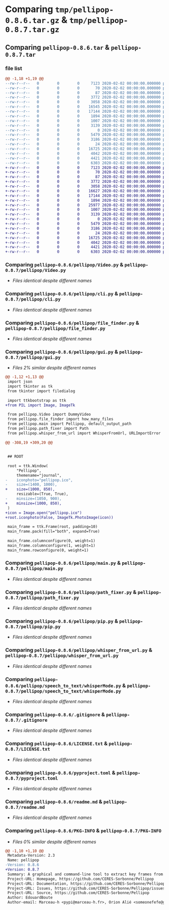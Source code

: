 # Comparing `tmp/pellipop-0.8.6.tar.gz` & `tmp/pellipop-0.8.7.tar.gz`

## Comparing `pellipop-0.8.6.tar` & `pellipop-0.8.7.tar`

### file list

```diff
@@ -1,18 +1,19 @@
--rw-r--r--   0        0        0     7123 2020-02-02 00:00:00.000000 pellipop-0.8.6/pellipop/Video.py
--rw-r--r--   0        0        0       70 2020-02-02 00:00:00.000000 pellipop-0.8.6/pellipop/__about__.py
--rw-r--r--   0        0        0       87 2020-02-02 00:00:00.000000 pellipop-0.8.6/pellipop/__init__.py
--rw-r--r--   0        0        0     3772 2020-02-02 00:00:00.000000 pellipop-0.8.6/pellipop/cli.py
--rw-r--r--   0        0        0     3058 2020-02-02 00:00:00.000000 pellipop-0.8.6/pellipop/file_finder.py
--rw-r--r--   0        0        0    16545 2020-02-02 00:00:00.000000 pellipop-0.8.6/pellipop/gui.py
--rw-r--r--   0        0        0    17144 2020-02-02 00:00:00.000000 pellipop-0.8.6/pellipop/main.py
--rw-r--r--   0        0        0     1894 2020-02-02 00:00:00.000000 pellipop-0.8.6/pellipop/path_fixer.py
--rw-r--r--   0        0        0     1007 2020-02-02 00:00:00.000000 pellipop-0.8.6/pellipop/pip.py
--rw-r--r--   0        0        0     3139 2020-02-02 00:00:00.000000 pellipop-0.8.6/pellipop/whisper_from_url.py
--rw-r--r--   0        0        0        0 2020-02-02 00:00:00.000000 pellipop-0.8.6/pellipop/speech_to_text/__init__.py
--rw-r--r--   0        0        0     5479 2020-02-02 00:00:00.000000 pellipop-0.8.6/pellipop/speech_to_text/whisperMode.py
--rw-r--r--   0        0        0     3186 2020-02-02 00:00:00.000000 pellipop-0.8.6/.gitignore
--rw-r--r--   0        0        0       24 2020-02-02 00:00:00.000000 pellipop-0.8.6/.hgignore
--rw-r--r--   0        0        0    16725 2020-02-02 00:00:00.000000 pellipop-0.8.6/LICENSE.txt
--rw-r--r--   0        0        0     4042 2020-02-02 00:00:00.000000 pellipop-0.8.6/pyproject.toml
--rw-r--r--   0        0        0     4421 2020-02-02 00:00:00.000000 pellipop-0.8.6/readme.md
--rw-r--r--   0        0        0     6303 2020-02-02 00:00:00.000000 pellipop-0.8.6/PKG-INFO
+-rw-r--r--   0        0        0     7123 2020-02-02 00:00:00.000000 pellipop-0.8.7/pellipop/Video.py
+-rw-r--r--   0        0        0       70 2020-02-02 00:00:00.000000 pellipop-0.8.7/pellipop/__about__.py
+-rw-r--r--   0        0        0       87 2020-02-02 00:00:00.000000 pellipop-0.8.7/pellipop/__init__.py
+-rw-r--r--   0        0        0     3772 2020-02-02 00:00:00.000000 pellipop-0.8.7/pellipop/cli.py
+-rw-r--r--   0        0        0     3058 2020-02-02 00:00:00.000000 pellipop-0.8.7/pellipop/file_finder.py
+-rw-r--r--   0        0        0    16627 2020-02-02 00:00:00.000000 pellipop-0.8.7/pellipop/gui.py
+-rw-r--r--   0        0        0    17144 2020-02-02 00:00:00.000000 pellipop-0.8.7/pellipop/main.py
+-rw-r--r--   0        0        0     1894 2020-02-02 00:00:00.000000 pellipop-0.8.7/pellipop/path_fixer.py
+-rw-r--r--   0        0        0    25977 2020-02-02 00:00:00.000000 pellipop-0.8.7/pellipop/pellipop.ico
+-rw-r--r--   0        0        0     1007 2020-02-02 00:00:00.000000 pellipop-0.8.7/pellipop/pip.py
+-rw-r--r--   0        0        0     3139 2020-02-02 00:00:00.000000 pellipop-0.8.7/pellipop/whisper_from_url.py
+-rw-r--r--   0        0        0        0 2020-02-02 00:00:00.000000 pellipop-0.8.7/pellipop/speech_to_text/__init__.py
+-rw-r--r--   0        0        0     5479 2020-02-02 00:00:00.000000 pellipop-0.8.7/pellipop/speech_to_text/whisperMode.py
+-rw-r--r--   0        0        0     3186 2020-02-02 00:00:00.000000 pellipop-0.8.7/.gitignore
+-rw-r--r--   0        0        0       24 2020-02-02 00:00:00.000000 pellipop-0.8.7/.hgignore
+-rw-r--r--   0        0        0    16725 2020-02-02 00:00:00.000000 pellipop-0.8.7/LICENSE.txt
+-rw-r--r--   0        0        0     4042 2020-02-02 00:00:00.000000 pellipop-0.8.7/pyproject.toml
+-rw-r--r--   0        0        0     4421 2020-02-02 00:00:00.000000 pellipop-0.8.7/readme.md
+-rw-r--r--   0        0        0     6303 2020-02-02 00:00:00.000000 pellipop-0.8.7/PKG-INFO
```

### Comparing `pellipop-0.8.6/pellipop/Video.py` & `pellipop-0.8.7/pellipop/Video.py`

 * *Files identical despite different names*

### Comparing `pellipop-0.8.6/pellipop/cli.py` & `pellipop-0.8.7/pellipop/cli.py`

 * *Files identical despite different names*

### Comparing `pellipop-0.8.6/pellipop/file_finder.py` & `pellipop-0.8.7/pellipop/file_finder.py`

 * *Files identical despite different names*

### Comparing `pellipop-0.8.6/pellipop/gui.py` & `pellipop-0.8.7/pellipop/gui.py`

 * *Files 2% similar despite different names*

```diff
@@ -1,12 +1,13 @@
 import json
 import tkinter as tk
 from tkinter import filedialog
 
 import ttkbootstrap as ttk
+from PIL import Image, ImageTk
 
 from pellipop.Video import DummyVideo
 from pellipop.file_finder import how_many_files
 from pellipop.main import Pellipop, default_output_path
 from pellipop.path_fixer import Path
 from pellipop.whisper_from_url import WhisperFromUrl, URLImportError
 
@@ -308,19 +309,20 @@
 
 
 ## ROOT
 
 root = ttk.Window(
     "Pellipop",
     themename="journal",
-    iconphoto="pellipop.ico",
-    size=(1400, 1000),
+    size=(1000, 850),
     resizable=(True, True),
-    minsize=(1050, 900),
+    minsize=(1000, 850),
 )
+icon = Image.open("pellipop.ico")
+root.iconphoto(False, ImageTk.PhotoImage(icon))
 
 main_frame = ttk.Frame(root, padding=10)
 main_frame.pack(fill="both", expand=True)
 
 main_frame.columnconfigure(0, weight=1)
 main_frame.columnconfigure(1, weight=1)
 main_frame.rowconfigure(0, weight=1)
```

### Comparing `pellipop-0.8.6/pellipop/main.py` & `pellipop-0.8.7/pellipop/main.py`

 * *Files identical despite different names*

### Comparing `pellipop-0.8.6/pellipop/path_fixer.py` & `pellipop-0.8.7/pellipop/path_fixer.py`

 * *Files identical despite different names*

### Comparing `pellipop-0.8.6/pellipop/pip.py` & `pellipop-0.8.7/pellipop/pip.py`

 * *Files identical despite different names*

### Comparing `pellipop-0.8.6/pellipop/whisper_from_url.py` & `pellipop-0.8.7/pellipop/whisper_from_url.py`

 * *Files identical despite different names*

### Comparing `pellipop-0.8.6/pellipop/speech_to_text/whisperMode.py` & `pellipop-0.8.7/pellipop/speech_to_text/whisperMode.py`

 * *Files identical despite different names*

### Comparing `pellipop-0.8.6/.gitignore` & `pellipop-0.8.7/.gitignore`

 * *Files identical despite different names*

### Comparing `pellipop-0.8.6/LICENSE.txt` & `pellipop-0.8.7/LICENSE.txt`

 * *Files identical despite different names*

### Comparing `pellipop-0.8.6/pyproject.toml` & `pellipop-0.8.7/pyproject.toml`

 * *Files identical despite different names*

### Comparing `pellipop-0.8.6/readme.md` & `pellipop-0.8.7/readme.md`

 * *Files identical despite different names*

### Comparing `pellipop-0.8.6/PKG-INFO` & `pellipop-0.8.7/PKG-INFO`

 * *Files 0% similar despite different names*

```diff
@@ -1,10 +1,10 @@
 Metadata-Version: 2.3
 Name: pellipop
-Version: 0.8.6
+Version: 0.8.7
 Summary: A graphical and command-line tool to extract key frames from videos along with their retranscription. It uses the Whisper API to transcribe the audio. It also generates a CSV file with the extracted key frames and their corresponding text.
 Project-URL: Homepage, https://github.com/CERES-Sorbonne/Pellipop
 Project-URL: Documentation, https://github.com/CERES-Sorbonne/Pellipop#readme
 Project-URL: Issues, https://github.com/CERES-Sorbonne/Pellipop/issues
 Project-URL: Source, https://github.com/CERES-Sorbonne/Pellipop
 Author: EdouardBoute
 Author-email: Marceau-h <pypi@marceau-h.fr>, Orion Alié <someonefefe@gmail.com>
```

